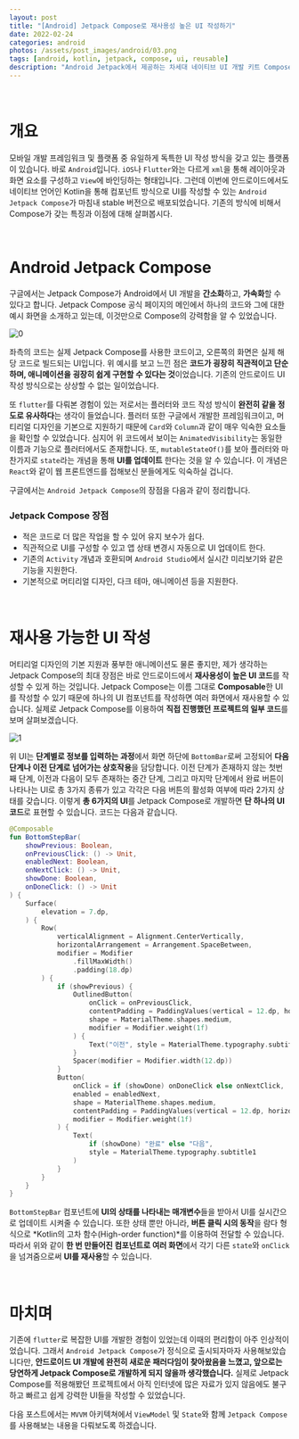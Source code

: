 ```yaml
---
layout: post
title: "[Android] Jetpack Compose로 재사용성 높은 UI 작성하기"
date: 2022-02-24
categories: android
photos: /assets/post_images/android/03.png
tags: [android, kotlin, jetpack, compose, ui, reusable]
description: "Android Jetpack에서 제공하는 차세대 네이티브 UI 개발 키트 Compose의 특징을 살펴보고 재사용성 높은 UI를 작성해보자"
---
```


<br>

# 개요

모바일 개발 프레임워크 및 플랫폼 중 유일하게 독특한 UI 작성 방식을 갖고 있는 플랫폼이 있습니다. 바로 `Android`입니다. `iOS`나 `Flutter`와는 다르게 `xml`을 통해 레이아웃과 화면 요소를 구성하고 `View`에 바인딩하는 형태입니다. 그런데 이번에 안드로이드에서도 네이티브 언어인 Kotlin을 통해 컴포넌트 방식으로 UI를 작성할 수 있는 `Android Jetpack Compose`가 마침내 stable 버전으로 배포되었습니다. 기존의 방식에 비해서 Compose가 갖는 특징과 이점에 대해 살펴봅시다.

<br>

# Android Jetpack Compose

구글에서는 Jetpack Compose가 Android에서 UI 개발을 **간소화**하고, **가속화**할 수 있다고 합니다. Jetpack Compose 공식 페이지의 메인에서 하나의 코드와 그에 대한 예시 화면을 소개하고 있는데, 이것만으로 Compose의 강력함을 알 수 있었습니다.

![0](https://user-images.githubusercontent.com/72238126/158788543-5fe192c2-493f-4a30-b5a2-aaa34c0cc96a.gif)

좌측의 코드는 실제 Jetpack Compose를 사용한 코드이고, 오른쪽의 화면은 실제 해당 코드로 빌드되는 UI입니다. 위 예시를 보고 느낀 점은 **코드가 굉장히 직관적이고 단순하며, 애니메이션을 굉장히 쉽게 구현할 수 있다는 것**이었습니다. 기존의 안드로이드 UI 작성 방식으로는 상상할 수 없는 일이었습니다.

또 `flutter`를 다뤄본 경험이 있는 저로서는 플러터와 코드 작성 방식이 **완전히 같을 정도로 유사하다**는 생각이 들었습니다. 플러터 또한 구글에서 개발한 프레임워크이고, 머티리얼 디자인을 기본으로 지원하기 때문에 `Card`와 `Column`과 같이 매우 익숙한 요소들을 확인할 수 있었습니다. 심지어 위 코드에서 보이는 `AnimatedVisibility`는 동일한 이름과 기능으로 플러터에서도 존재합니다. 또, `mutableStateOf()`를 보아 플러터와 마찬가지로 `state`라는 개념을 통해 **UI를 업데이트** 한다는 것을 알 수 있습니다. 이 개념은 `React`와 같이 웹 프론트엔드를 접해보신 분들에게도 익숙하실 겁니다.

구글에서는 `Android Jetpack Compose`의 장점을 다음과 같이 정리합니다.

### Jetpack Compose 장점

- 적은 코드로 더 많은 작업을 할 수 있어 유지 보수가 쉽다.
- 직관적으로 UI를 구성할 수 있고 앱 상태 변경시 자동으로 UI 업데이트 한다.
- 기존의 `Activity` 개념과 호환되며 `Android Studio`에서 실시간 미리보기와 같은 기능을 지원한다.
- 기본적으로 머티리얼 디자인, 다크 테마, 애니메이션 등을 지원한다.

<br>

# 재사용 가능한 UI 작성

머티리얼 디자인의 기본 지원과 풍부한 애니메이션도 물론 좋지만, 제가 생각하는 Jetpack Compose의 최대 장점은 바로 안드로이드에서 **재사용성이 높은 UI 코드**를 작성할 수 있게 하는 것입니다. Jetpack Compose는 이름 그대로 **Composable**한 UI를 작성할 수 있기 때문에 하나의 UI 컴포넌트를 작성하면 여러 화면에서 재사용할 수 있습니다. 실제로 Jetpack Compose를 이용하여 **직접 진행했던 프로젝트의 일부 코드**를 보며 살펴보겠습니다.

![1](https://user-images.githubusercontent.com/72238126/158794318-aa21a58f-c937-42d9-a347-3c4cf55d93eb.png)

위 UI는 **단계별로 정보를 입력하는 과정**에서 화면 하단에 `BottomBar`로써 고정되어 **다음 단계나 이전 단계로 넘어가는 상호작용**을 담당합니다. 이전 단계가 존재하지 않는 첫번째 단계, 이전과 다음이 모두 존재하는 중간 단계, 그리고 마지막 단계에서 완료 버튼이 나타나는 UI로 총 3가지 종류가 있고 각각은 다음 버튼의 활성화 여부에 따라 2가지 상태를 갖습니다. 이렇게 **총 6가지의 UI**를 Jetpack Compose로 개발하면 **단 하나의 UI 코드**로 표현할 수 있습니다. 코드는 다음과 같습니다.

```kotlin
@Composable
fun BottomStepBar(
    showPrevious: Boolean,
    onPreviousClick: () -> Unit,
    enabledNext: Boolean,
    onNextClick: () -> Unit,
    showDone: Boolean,
    onDoneClick: () -> Unit
) {
    Surface(
        elevation = 7.dp,
    ) {
        Row(
            verticalAlignment = Alignment.CenterVertically,
            horizontalArrangement = Arrangement.SpaceBetween,
            modifier = Modifier
                .fillMaxWidth()
                .padding(18.dp)
        ) {
            if (showPrevious) {
                OutlinedButton(
                    onClick = onPreviousClick,
                    contentPadding = PaddingValues(vertical = 12.dp, horizontal = 20.dp),
                    shape = MaterialTheme.shapes.medium,
                    modifier = Modifier.weight(1f)
                ) {
                    Text("이전", style = MaterialTheme.typography.subtitle1)
                }
                Spacer(modifier = Modifier.width(12.dp))
            }
            Button(
                onClick = if (showDone) onDoneClick else onNextClick,
                enabled = enabledNext,
                shape = MaterialTheme.shapes.medium,
                contentPadding = PaddingValues(vertical = 12.dp, horizontal = 20.dp),
                modifier = Modifier.weight(1f)
            ) {
                Text(
                    if (showDone) "완료" else "다음",
                    style = MaterialTheme.typography.subtitle1
                )
            }
        }
    }
}
```

`BottomStepBar` 컴포넌트에 **UI의 상태를 나타내는 매개변수**들을 받아서 UI를 실시간으로 업데이트 시켜줄 수 있습니다. 또한 상태 뿐만 아니라, **버튼 클릭 시의 동작**을 람다 형식으로 *Kotlin의 고차 함수(High-order function)*를 이용하여 전달할 수 있습니다. 따라서 위와 같이 **한 번 만들어진 컴포넌트로 여러 화면**에서 각기 다른 `state`와 `onClick`을 넘겨줌으로써 **UI를 재사용**할 수 있습니다.

<br>

# 마치며

기존에 `flutter`로 복잡한 UI를 개발한 경험이 있었는데 이때의 편리함이 아주 인상적이었습니다. 그래서 `Android Jetpack Compose`가 정식으로 출시되자마자 사용해보았습니다만, **안드로이드 UI 개발에 완전히 새로운 패러다임이 찾아왔음을 느꼈고, 앞으로는 당연하게 Jetpack Compose로 개발하게 되지 않을까 생각했습니다.** 실제로 Jetpack Compose를 적용해봤던 프로젝트에서 아직 인터넷에 많은 자료가 있지 않음에도 불구하고 빠르고 쉽게 강력한 UI들을 작성할 수 있었습니다.

다음 포스트에서는 `MVVM` 아키텍쳐에서 `ViewModel` 및 `State`와 함께 `Jetpack Compose`를 사용해보는 내용을 다뤄보도록 하겠습니다.